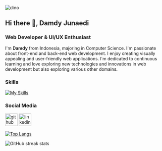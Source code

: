 ![dino](https://github.com/DamdyJ/DamdyJ/assets/152348339/9e6e9368-7d68-4369-9a88-fc98324bd331)
## Hi there 👋, Damdy Junaedi
### Web Developer & UI/UX Enthusiast

I'm **Damdy** from Indonesia, majoring in Computer Science. I'm passionate about front-end and back-end web development. I enjoy creating visually appealing and user-friendly web applications. I'm dedicated to continuous learning and love exploring new technologies and innovations in web development but also exploring various other domains.

### Skills
[![My Skills](https://skillicons.dev/icons?i=html,css,js,react,tailwindcss,nextjs,nodejs,npm,express,typescript,mysql,postman&perline=6)](https://skillicons.dev)

### Social Media
[<img height="40" width="40" src="https://cdn.simpleicons.org/github/black/white" alt="github"/>](https://github.com/DamdyJ)
[<img height="40" width="40" src="https://cdn.simpleicons.org/linkedin/black/white" alt="linkedin"/>](https://www.linkedin.com/in/https://www.linkedin.com/in/damdy-junaedi//)  

[![Top Langs](https://github-readme-stats.vercel.app/api/top-langs/?username=DamdyJ)](https://github.com/anuraghazra/github-readme-stats)

![GitHub streak stats](https://streak-stats.demolab.com/?user=DamdyJ) 
